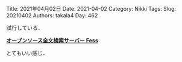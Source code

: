 ﻿Title: 2021年04月02日
Date: 2021-04-02
Category: Nikki
Tags: 
Slug: 20210402
Authors: takala4
Day: 462



試行している．


**[オープンソース全文検索サーバー Fess](https://fess.codelibs.org/ja/)**



とてもいい感じ．